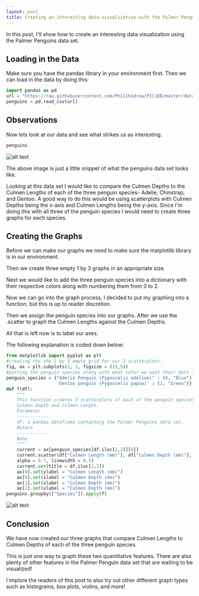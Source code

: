 ```yaml
---
layout: post
title: Creating an interesting data visualization with the Palmer Penguin data set.
---
```


In this post, I'll show how to create an interesting data visualization using the Palmer Penguins data set.

## Loading in the Data

Make sure you have the pandas library in your environment first. Then we can load in the data by doing this:

```python
import pandas as pd
url = "https://raw.githubusercontent.com/PhilChodrow/PIC16B/master/datasets/palmer_penguins.csv"
penguins = pd.read_csv(url)
```

## Observations

Now lets look at our data and see what strikes us as interesting.

```python
penguins
```

![alt text](https://i.gyazo.com/52995731a823346b4e0395283c1a8c18.png)

The above image is just a little snippet of what the penguins data set looks like.

Looking at this data set I would like to compare the Culmen Depths to the Culmen Lengths of each of the three penguin species- Adelie, Chinstrap, and Gentoo.
A good way to do this would be using scatterplots with Culmen Depths being the x-axis and Culmen Lengths being the y-axis. Since I'm doing this with all three
of the penguin species I would need to create three graphs for each species.

## Creating the Graphs

Before we can make our graphs we need to make sure the matplotlib library is in our environment. 

Then we create three empty 1 by 3 graphs in an appropriate size.

Next we would like to add the three penguin species into a dictionary with their respective colors along with numbering them from 0 to 2.

Now we can go into the graph process, I decided to put my graphing into a function, but this is up to reader discretion.

Then we assign the penguin species into our graphs. After we use the .scatter to graph the Culmen Lengths against the Culmen Depths.

All that is left now is to label our axes.

The following explanation is coded down below:

```python
from matplotlib import pyplot as plt
#creating the the 1 by 3 empty grid for our 3 scatterplots.
fig, ax = plt.subplots(1, 3, figsize = (15,5))
#putting the penguin species along with what color we want their dots in the scatterplot to be into a dictionary
penguin_species = {"Adelie Penguin (Pygoscelis adeliae)" : (0, "Blue"), 'Chinstrap penguin (Pygoscelis antarctica)' : (1, "Red"),
                   'Gentoo penguin (Pygoscelis papua)' : (2, "Green")}
def f(df):
    """
    This function creates 3 scatterplots of each of the penguin species'
    Culmen Depth and Culmen Length.
    Parameter
    ------------
    df: a pandas dataframe containing the Palmer Penguins data set.
    Return
    ------------
    None
    """
    current = ax[penguin_species[df.iloc[2,2]][0]]
    current.scatter(df["Culmen Length (mm)"], df["Culmen Depth (mm)"], color = penguin_species[df.iloc[2,2]][1], 
    alpha = 0.7, linewidth = 0.5)
    current.set(title = df.iloc[2,2])
    ax[0].set(ylabel = "Culmen Length (mm)")
    ax[0].set(xlabel = "Culmen Depth (mm)")
    ax[1].set(xlabel = "Culmen Depth (mm)")
    ax[2].set(xlabel = "Culmen Depth (mm)")
penguins.groupby(["Species"]).apply(f)
```

![alt text](https://i.gyazo.com/6c7af2a839dedd9c365803ba6dda8a2f.png)


## Conclusion
We have now created our three graphs that compare Culmen Lengths to Culmen Depths of each of the three penguin species. 

This is just one way to graph these two quantitative features. There are also plenty of other features in the Palmer Penguin data set that are waiting to be visualized!

I implore the readers of this post to also try out other different graph types such as histograms, box plots, violins, and more!
